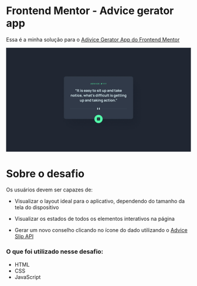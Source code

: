 # Frontend Mentor - Advice gerator app

Essa é a minha solução para o [Adivice Gerator App do Frontend Mentor](https://www.frontendmentor.io/challenges/advice-generator-app-QdUG-13db)

![](./images/desktop-design.jpg)

# Sobre o desafio

Os usuários devem ser capazes de:

- Visualizar o layout ideal para o aplicativo, dependendo do tamanho da tela do dispositivo

- Visualizar os estados de todos os elementos interativos na página

- Gerar um novo conselho clicando no ícone do dado utilizando o [Advice Slip API](https://api.adviceslip.com/)

### O que foi utilizado nesse desafio:

- HTML
- CSS
- JavaScript

